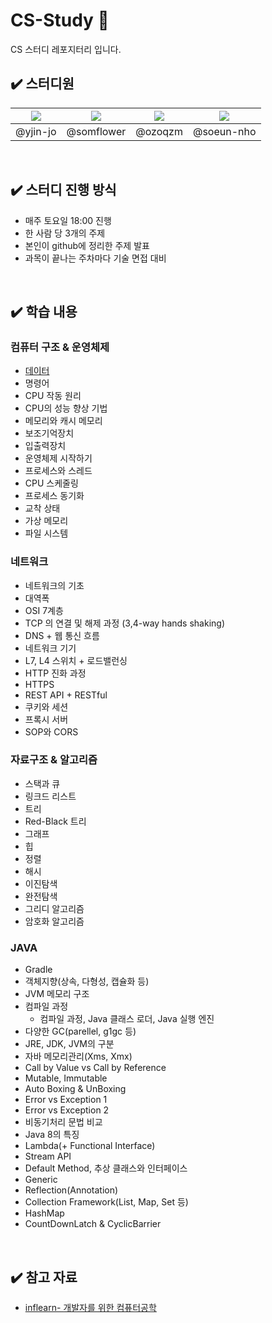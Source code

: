 # CS-Study 📖
CS 스터디 레포지터리 입니다.


## ✔️ 스터디원
|[![](https://github.com/yjin-jo.png?size=80)](https://github.com/yjin-jo)|[![](https://github.com/somflower.png?size=80)](https://github.com/somflower) |[![](https://github.com/ozoqzm.png?size=80)](https://github.com/ozoqzm) | [![](https://github.com/soeun-nho.png?size=80)](https://github.com/soeun-nho)|
|:---:|:---:|:---:|:---:|
| @yjin-jo | @somflower | @ozoqzm | @soeun-nho |
<br>


## ✔️ 스터디 진행 방식
* 매주 토요일 18:00 진행
* 한 사람 당 3개의 주제
* 본인이 github에 정리한 주제 발표
* 과목이 끝나는 주차마다 기술 면접 대비
<br>

## ✔️ 학습 내용

### 컴퓨터 구조 & 운영체제
* [데이터]()
* 명령어
* CPU 작동 원리
* CPU의 성능 향상 기법
* 메모리와 캐시 메모리
* 보조기억장치
* 입출력장치
* 운영체제 시작하기
* 프로세스와 스레드
* CPU 스케줄링
* 프로세스 동기화
* 교착 상태
* 가상 메모리
* 파일 시스템
### 네트워크
* 네트워크의 기초
* 대역폭
* OSI 7계층
* TCP 의 연결 및 해제 과정 (3,4-way hands shaking)
* DNS + 웹 통신 흐름
* 네트워크 기기
* L7, L4 스위치 + 로드밸런싱
* HTTP 진화 과정
* HTTPS
* REST API + RESTful
* 쿠키와 세션
* 프록시 서버
* SOP와 CORS
### 자료구조 & 알고리즘
* 스택과 큐
* 링크드 리스트
* 트리
* Red-Black 트리
* 그래프
* 힙
* 정렬
* 해시
* 이진탐색
* 완전탐색
* 그리디 알고리즘
* 암호화 알고리즘
### JAVA
* Gradle
* 객체지향(상속, 다형성, 캡슐화 등)
* JVM 메모리 구조
* 컴파일 과정
  * 컴파일 과정, Java 클래스 로더, Java 실행 엔진
* 다양한 GC(parellel, g1gc 등)
* JRE, JDK, JVM의 구분
* 자바 메모리관리(Xms, Xmx)
* Call by Value vs Call by Reference
* Mutable, Immutable
* Auto Boxing & UnBoxing
* Error vs Exception 1
* Error vs Exception 2
* 비동기처리 문법 비교
* Java 8의 특징
* Lambda(+ Functional Interface)
* Stream API
* Default Method, 추상 클래스와 인터페이스
* Generic
* Reflection(Annotation)
* Collection Framework(List, Map, Set 등)
* HashMap
* CountDownLatch & CyclicBarrier

<br>

## ✔️ 참고 자료
- [inflearn- 개발자를 위한 컴퓨터공학](https://www.inflearn.com/course/%ED%98%BC%EC%9E%90-%EA%B3%B5%EB%B6%80%ED%95%98%EB%8A%94-%EC%BB%B4%ED%93%A8%ED%84%B0%EA%B5%AC%EC%A1%B0-%EC%9A%B4%EC%98%81%EC%B2%B4%EC%A0%9C)


 
